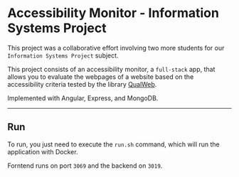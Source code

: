 # Accessibility Monitor - Information Systems Project

This project was a collaborative effort involving two more students for our ``` Information Systems Project``` subject.

This project consists of an accessibility monitor, a ```full-stack``` app, that allows you to evaluate the webpages of a website based on the accessibility criteria tested by the library [QualWeb](https://qualweb.di.fc.ul.pt/evaluator/).

Implemented with Angular, Express, and MongoDB.

---
## Run

To run, you just need to execute the ```run.sh``` command, which will run the application with Docker.

Forntend runs on port ```3069``` and the backend on ```3019```.
